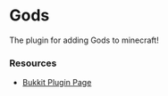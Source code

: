 Gods
======

The plugin for adding Gods to minecraft!

### Resources

* [Bukkit Plugin Page](https://dev.bukkit.org/bukkit-plugins/gods/)

